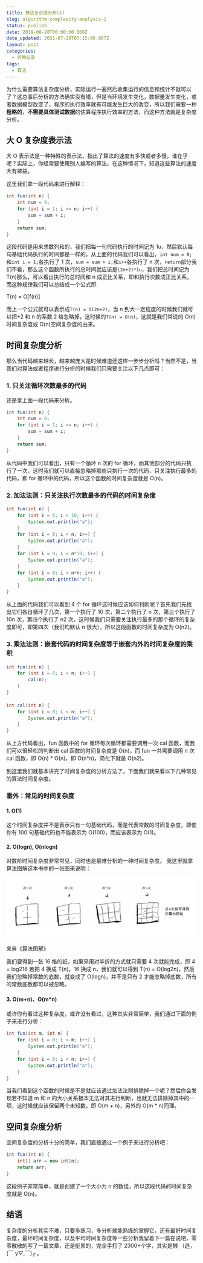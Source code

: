 ```yaml
---
title: 算法复杂度分析(1)
slug: algorithm-complexity-analysis-1
status: publish
date: 2019-08-28T00:00:00.000Z
date_updated: 2021-07-28T07:15:06.967Z
layout: post
categories:
  - 折腾记录
tags:
  - 算法
---
```


为什么需要算法复杂度分析，实际运行一遍然后收集运行的信息和统计不就可以了？这总事后分析的方法确实没有错，但是当环境发生变化，数据量发生变化，或者数据模型改变了，程序的执行效率就有可能发生巨大的改变，所以我们需要一种**粗略的**，**不需要具体测试数据**的估算程序执行效率的方法，而这种方法就是复杂度分析。

## 大 O 复杂度表示法

大 O 表示法是一种特殊的表示法，指出了算法的速度有多快或者多慢。谁在乎呢？实际上，你经常要使用别人编写的算法，在这种情况下，知道这些算法的速度大有裨益。

这里我们拿一段代码来进行解释：

```java
int fun(int n) {
    int num = 0;
    for (int i = 1; i <= n; i++) {
        sum = sum + i;
    }
    return sum;
}
```

这段代码是用来求数列和的，我们把每一句代码执行的时间记为 1u，然后默认每句基础代码执行的时间都是一样的，从上面的代码我们可以看出，`int num = 0;`和`int i = 1;`各执行了 1 次，`sum = sum + i;`和`i++`各执行了 n 次，`return`部分我们不看，那么这个函数所执行的总时间就应该是`(2n+2)*1u`，我们把总时间记为 T(n)那么，可以看出执行的总时间和 n 成正比关系，即和执行次数成正比关系，而这种规律我们可以总结成一个公式即:

T(n) = O\[f(n)\]

而上一个公式就可以表示成`T(n) = O(2n+2)`，当 n 到大一定程度的时候我们就可以把+2 和 n 的系数 2 给忽略掉，这时候的`T(n) = O(n)`，这就是我们常说的 O(n)时间复杂度或 O(n)空间复杂度的由来。

## 时间复杂度分析

那么当代码越来越长，越来越庞大是时候难道还这样一步步分析吗？当然不是，当我们对算法或者程序进行分析的时候我们只需要关注以下几点即可：

### 1\. 只关注循环次数最多的代码

还是拿上面一段代码来分析。

```java
int fun(int n) {
    int num = 0;
    for (int i = 1; i <= n; i++) {
        sum = sum + i;
    }
    return sum;
}
```

从代码中我们可以看出，只有一个循环 n 次的 for 循环，而其他部分的代码只执行了一次，这时我们就可以直接忽略掉那些只执行一次的代码，只关注执行最多的代码，即 for 循环中的代码，所以这个函数的时间复杂度就是 O(n)。

### 2\. 加法法则：只关注执行次数最多的代码的时间复杂度

```java
int fun(int n) {
    for (int i = 0; i < 10; i++) {
        System.out.println("a");
    }
    for (int i = 0; i < n; i++) {
        System.out.println("a");
    }
    for (int i = 0; i < n*10; i++) {
        System.out.println("a");
    }
    for (int i = 0; i < n*n; i++) {
        System.out.println("a");
    }
}
```

从上面的代码我们可以看到 4 个 for 循环这时候应该如何判断呢？首先我们先找出它们各自循环了几次，第一个执行了 10 次，第二个执行了 n 次，第三个执行了 10n 次，第四个执行了 n2 次，这时候我们只需要关注执行最多的那个循环的复杂度即可，即第四次（我们均默认 n 很大），所以这段函数的时间复杂度为 O(n2)。

### 3\. 乘法法则：嵌套代码的时间复杂度等于嵌套内外的时间复杂度的乘积

```java
int fun(int n) {
    for (int i = 0; i < n; i++) {
        cal(n);
    }
}

int cal(int n) {
    for (int i = 0; i < n; i++) {
        System.out.println("a");
    }
}
```

从上方代码看出，fun 函数中的 for 循环每次循环都需要调用一次 cal 函数，而我们可以很轻松的判断出 cal 函数的时间复杂度是 O(n)，而 fun 一共需要调用 n 次 cal 函数，即 O(n) \* O(n)，即 O(n\*n)，简化下就是 O(n2)。

到这里我们就基本讲完了时间复杂度的分析方法了，下面我们就来看以下几种常见 的算法时间复杂度。

### 番外：常见的时间复杂度

#### 1\. O(1)

这个时间复杂度并不是表示只有一句基础代码，而是代表常数的时间复杂度，即使你有 100 句基础代码也不能表示为 O(100)，而应该表示为 O(1)。

#### 2\. O(logn), **O(nlogn)**

对数阶时间复杂度非常常见，同时也是最难分析的一种时间复杂度。 我这里就拿算法图解这本书中的一张图来说明：

![](6ac78212-125a-46af-8cc1-f1045c7aff5a.jpg)

来自《算法图解》

我们要得到一张 16 格的纸，如果采用对半折的方式就只需要 4 次就能完成，即 4 = log216 若把 4 换成 T(n)，16 换成 n，我们就可以得到 T(n) = O(log2n)，然后我们忽略掉常数的底数，就变成了 O(logn)，并不是只有 2 才能忽略掉底数，所有的常数底数都可以被忽略。

#### 3\. **O(m+n)、O(m\*n)**

或许你有看过这种复杂度，或许没有看过，这种其实非常简单，我们通过下面的例子来进行分析：

```java
int fun(int m, int n) {
    for (int i = 0; i < m; i++) {
        System.out.println("a");
    }
    for (int i = 0; i < n; i++) {
        System.out.println("a");
    }
}
```

当我们看到这个函数的时候是不是就应该通过加法法则排除掉一个呢？然后你会发现若不知道 m 和 n 的大小关系根本无法对其进行判断，也就无法排除掉其中的一项，这时候就应该保留两个未知数，即 O(m + n)，另外的 O(m \* n)同理。

## 空间复杂度分析

空间复杂度的分析十分的简单，我们直接通过一个例子来进行分析吧：

```java
int fun(int n) {
    int[] arr = new int[n];
    return arr;
}
```

这段例子非常简单，就是创建了一个大小为 n 的数组，所以这段代码的时间复杂度就是 O(n)。

## 结语

复杂度的分析其实不难，只要多练习，多分析就能熟练的掌握它，还有最好时间复杂度，最坏时间复杂度，以及平均时间复杂度等一些分析我留着下一篇在说吧，零零散散的写了一篇文章，还是挺累的，完全手打了 2300+个字，其实是懒 （逃，(￣ y▽,￣)╭ 。
